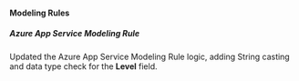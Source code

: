 
#### Modeling Rules

##### Azure App Service Modeling Rule

Updated the Azure App Service Modeling Rule logic, adding String casting and data type check for the **Level** field.
